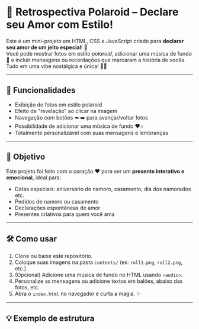 # 💌 Retrospectiva Polaroid – Declare seu Amor com Estilo!

Este é um mini-projeto em HTML, CSS e JavaScript criado para **declarar seu amor de um jeito especial**! 🥰  
Você pode mostrar fotos em estilo *polaroid*, adicionar uma música de fundo 🎵 e incluir mensagens ou recordações que marcaram a história de vocês. Tudo em uma vibe nostálgica e única! 📸✨

---

## 🌟 Funcionalidades

- Exibição de fotos em estilo polaroid
- Efeito de "revelação" ao clicar na imagem
- Navegação com botões ⬅️ ➡️ para avançar/voltar fotos
- Possibilidade de adicionar uma música de fundo ❤️🎶
- Totalmente personalizável com suas mensagens e lembranças

---

## 🎯 Objetivo

Este projeto foi feito com o coração ❤️ para ser um **presente interativo e emocional**, ideal para:

- Datas especiais: aniversário de namoro, casamento, dia dos namorados etc.
- Pedidos de namoro ou casamento
- Declarações espontâneas de amor
- Presentes criativos para quem você ama

---

## 🛠 Como usar

1. Clone ou baixe este repositório.
2. Coloque suas imagens na pasta `contents/` (ex: `roll1.png`, `roll2.png`, etc.).
3. (Opcional) Adicione uma música de fundo no HTML usando `<audio>`.
4. Personalize as mensagens ou adicione textos em balões, abaixo das fotos, etc.
5. Abra o `index.html` no navegador e curta a magia. ✨

---

## 💡 Exemplo de estrutura

